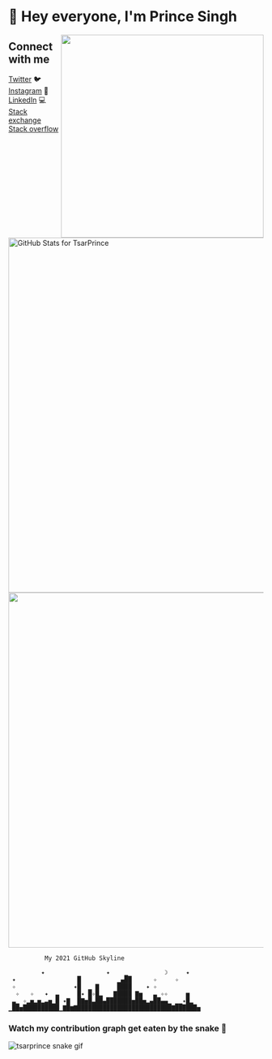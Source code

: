 # 👋 Hey everyone, I'm Prince Singh

<img src="https://images.unsplash.com/photo-1640622308069-4352d9b4dcc8?ixlib=rb-1.2.1&ixid=MnwxMjA3fDF8MHxwaG90by1wYWdlfHx8fGVufDB8fHx8&auto=format&fit=crop&w=1170&q=80" height="400px" align="right">


## Connect with me <br>
[Twitter](https://twitter.com/tsarprince) :bird: <br>
[Instagram](https://www.instagram.com/marvelousprince012233/) 📸 <br>
[LinkedIn](https://www.linkedin.com/in/tsarprince/) 💻 <br>
[Stack exchange](https://stackexchange.com/users/14860558/prince) <br>
[Stack overflow](https://stackoverflow.com/users/10731521/prince-singh) <br>


<!-- [![Prince's GitHub stats](https://github-readme-stats.vercel.app/api?username=tsarprince&count_private=true&theme=radical)](https://github.com/anuraghazra/github-readme-stats) -->
<img src="https://github-readme-stats.vercel.app/api?username=tsarprince&show_icons=true&include_all_commits=true&count_private=true&theme=jolly&layout=compact" alt="GitHub Stats for TsarPrince" width="700">


<!-- [![GitHub Streak](https://github-readme-streak-stats.herokuapp.com?user=tsarPrince&theme=radical&date_format=M%20j%5B%2C%20Y%5D)](https://git.io/streak-stats) -->
<img src="https://github-readme-streak-stats.herokuapp.com?user=tsarprince&theme=jolly" width="700">


```    
          My 2021 GitHub Skyline          

         ✦                 ✦    ▁          ☽     ✦   
 ✦                 █          ▁▄██      ✧     ✧      
 ✧                ✦█  ▁ ▇     ████    ✦ ✧            
  ✧   ✧   ✦  ▃     █✦ █✧█▂   ▇████ ▇▅   ▃ ✧✧     ▅   
 ▃▁ ✧▂▅▂▅▂▃▅▁█ ✦▇  █▇▅█▃██▄███████▅██▅▂▄██▄▄▁ ▁▁✦█▂  
▁██▅██████████▁▇█▆▇██████████████████████████▇██████▅

```

### Watch my contribution graph get eaten by the snake 🐍
![tsarprince snake gif](https://github.com/tsarprince/tsarprince/blob/output/github-contribution-grid-snake.svg)
